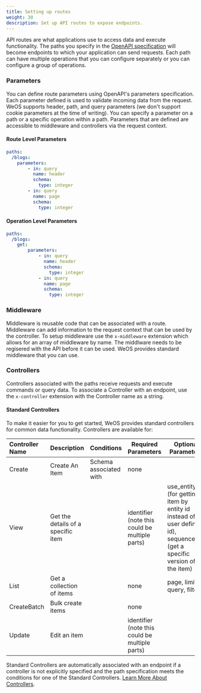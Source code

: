 ```yaml
---
title: Setting up routes
weight: 30
description: Set up API routes to expose endpoints.
---
```


API routes are what applications use to access data and execute functionality. The paths you specify in the [OpenAPI
specification][paths] will become endpoints to which your
application can send requests. Each path can have multiple operations that you can configure separately or you can configure a group of operations.

[paths]: https://swagger.io/docs/specification/paths-and-operations/

### Parameters
You can define route parameters using OpenAPI's parameters specification. Each parameter defined is used to validate
incoming data from the request. WeOS supports header, path, and query parameters (we don't support cookie parameters at
the time of writing). You can specify a parameter on a path or a specific operation within a path. Parameters that are
defined are accessible to middleware and controllers via the request context.

#### Route Level Parameters
```yaml
paths:
  /blogs:
    parameters:
        - in: query
          name: header
          schema:
            type: integer
        - in: query
          name: page
          schema:
            type: integer
```

#### Operation Level Parameters
```yaml
paths:
  /blogs:
    get:
        parameters:
            - in: query
              name: header
              schema:
                type: integer
            - in: query
              name: page
              schema:
                type: integer
```

### Middleware 
Middleware is reusable code that can be associated with a route. Middleware can add information to the request context
that can be used by the controller. To setup middleware use the `x-middleware` extension which allows for an array of 
middleware by name. The middlware needs to be regisered with the API before it can be used. WeOS provides standard middleware that you can use.

### Controllers
Controllers associated with the paths receive requests and execute commands or query data. To associate a Controller
with an endpoint, use the `x-controller` extension with the Controller name as a string.

#### Standard Controllers
To make it easier for you to get started, WeOS provides standard controllers for common data functionality. Controllers
are available for:

| Controller Name | Description                        | Conditions              | Required Parameters                            | Optional Parameters                                                                                                           |
|:----------------|:-----------------------------------|:------------------------|------------------------------------------------|-------------------------------------------------------------------------------------------------------------------------------|
| Create          | Create An Item                     | Schema associated with  | none                                           |                                                                                                                               |
| View            | Get the details of a specific item |                         | identifier (note this could be multiple parts) | use_entity_id (for getting item by entity id instead of by user defined id), sequence_no (get a specific version of the item) |
| List            | Get a collection of items          |                         | none                                           | page, limit, query, filters,                                                                                                  |
| CreateBatch     | Bulk create items                  |                         | none                                           |                                                                                                                               |
| Update          | Edit an item                       |                         | identifier (note this could be multiple parts) |                                                                                                                               |

Standard Controllers are automatically associated with an endpoint if a controller is not explicitly specified and the
path specification meets the conditions for one of the Standard Controllers. [Learn More About Controllers](/docs/concepts/controllers).
